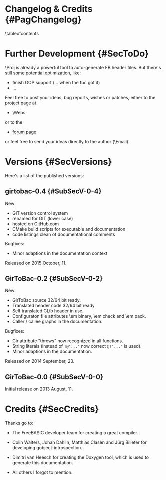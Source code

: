 Changelog & Credits {#PagChangelog}
===================
\tableofcontents

Further Development  {#SecToDo}
===================

\Proj is already a powerful tool to auto-generate FB header files. But
there's still some potential optimization, like:

- finish OOP support (... when the fbc got it)
- ...

Feel free to post your ideas, bug reports, wishes or patches, either
to the project page at

- \Webs

or to the

- [forum page](http://www.freebasic.net/forum/viewtopic.php?p=190158)

or feel free to send your ideas directly to the author (\Email).


Versions  {#SecVersions}
========

Here's a list of the published versions:

girtobac-0.4  {#SubSecV-0-4}
------------

New:

- GIT version control system
- renamed for GIT (lower case)
- hosted on GitHub.com
- CMake build scripts for executable and documentation
- code listings clean of documentational comments

Bugfixes:

- Minor adaptions in the documentation context

Released on 2015 October, 11.


GirToBac-0.2  {#SubSecV-0-2}
------------

New:

- GirToBac source 32/64 bit ready.
- Translated header code 32/64 bit ready.
- Self translated GLib header in use.
- Configuraton file attributes \em binary, \em check and \em pack.
- Caller / callee graphs in the documentation.

Bugfixes:

- Gir attribute "throws" now recognized in all functions.
- String literals (instead of `!@"..."` now correct `@!"..."` is used).
- Minor adaptions in the documentation.

Released on 2014 September, 23.


GirToBac-0.0  {#SubSecV-0-0}
------------

Initial release on 2013 August, 11.


Credits  {#SecCredits}
=======

Thanks go to:

- The FreeBASIC developer team for creating a great compiler.

- Colin Walters, Johan Dahlin, Matthias Clasen and Jürg Billeter for
  developing gobject-introspection.

- Dimitri van Heesch for creating the Doxygen tool, which is used to
  generate this documentation.

- All others I forgot to mention.
